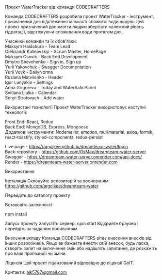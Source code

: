 Проект WaterTracker від команди CODECRAFTERS

Команда CODECRAFTERS розробила проект WaterTracker - інструмент, призначений для відстеження кількості спожитої води щодня. Цей проект призначений допомогти людям зберігати належний рівень гідратації, відстежуючи споживання води протягом дня.

Учасники команди та їх обов'язки:</br>
 Maksym Haidabura - Team Lead </br>
Oleksandr Kalinovskyi - Scrum Master, HomePage </br>
Maksym Osovik - Back End Development </br>
Dmytro Shevchenko - Sign in, Sign up </br>
Yurii Yakovchuk - Swagger Documentation </br>
Yurii Vovk - DailyNorma </br>
Ruslana Matviienko - Header </br>
Igor Lunyakin - Settings </br>
Anna Grigoreva - Today and WaterRatioPanel </br>
Svitlana Liulka - Calendar </br>
Sergii Stratovych - Add water</br>

Використані технології Проект WaterTracker використовує наступні технології:</br>

Front End: React, Redux </br>
Back End: MongoDB, Express, Mongoose </br>
Додаткові інструменти: Nodemailer, emotion, mui/material, axios, formik, react-toastify, styled-components, redux-persist</br>

Live page - https://argojkee.github.io/dreamteam-water/login</br>
Back-repository - https://github.com/OsMax/dreamteam-water-server </br>
Swagger - https://dreamteam-water-server.onrender.com/api-docs/ </br>
Render - https://dreamteam-water-server.onrender.com</br>

Використання

Інсталяція
Склонуйте репозиторій за посиланням: https://github.com/argojkee/dreamteam-water

Перейдіть до каталогу проекту

Встановіть залежності

npm install

Запуск проекту Запустіть сервер: npm start
Відкрийте браузер і перейдіть за наданим посиланням.

Внесення вкладу Команда CODECRAFTERS вітає внесення внесків від інших розробників. Якщо ви бажаєте внести свій внесок, будь ласка, створіть запит на включення змін або надішліть запитання, де розкажіть про ваші пропозиції чи зміни.

Ліцензія Цей проект ліцензований відповідно до ліцензії GoIT.

Контакти: aik5787@gmail.com
